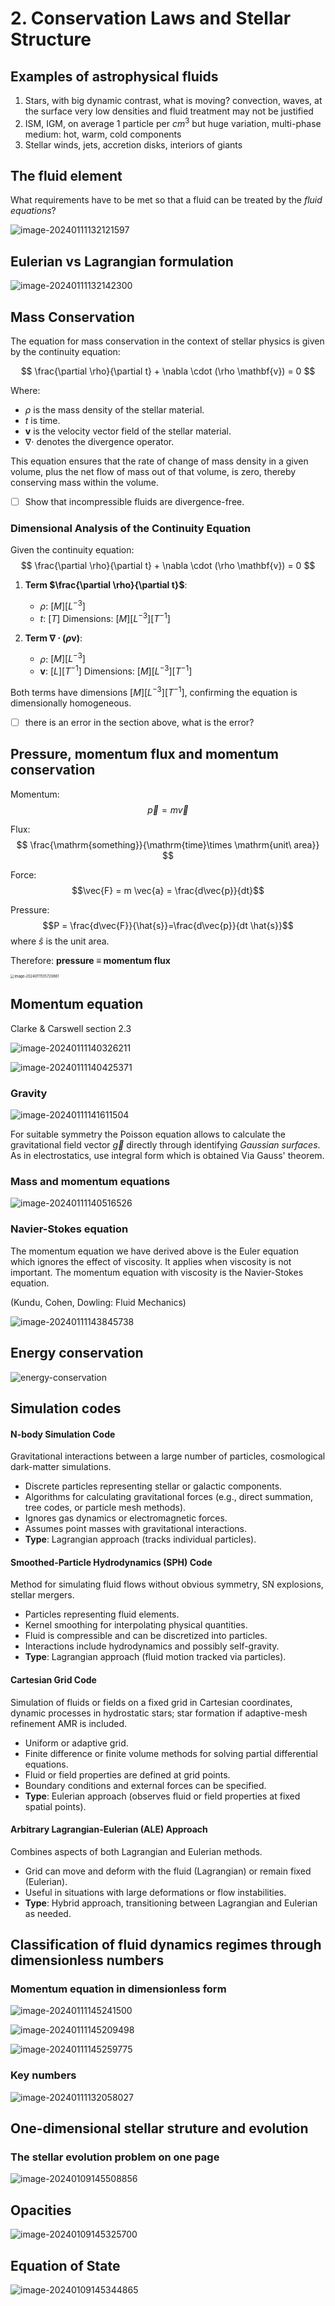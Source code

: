 # 2. Conservation Laws and Stellar Structure

## Examples of astrophysical fluids

1. Stars, with big dynamic contrast, what is moving? convection, waves, at the surface very low densities and fluid treatment may not be justified
2. ISM, IGM, on average 1 particle per $cm^3$ but huge variation, multi-phase medium: hot, warm, cold components
3. Stellar winds, jets, accretion disks, interiors of giants

## The fluid element

What requirements have to be met so that a fluid can be treated by the _fluid equations_?

![image-20240111132121597](2.Conservation_Laws_and_Stellar_Structure.assets/image-20240111132121597.png)

## Eulerian vs Lagrangian formulation

![image-20240111132142300](2.Conservation_Laws_and_Stellar_Structure.assets/image-20240111132142300.png)



## Mass Conservation 

The equation for mass conservation in the context of stellar physics is given by the continuity equation:

$$
\frac{\partial \rho}{\partial t} + \nabla \cdot (\rho \mathbf{v}) = 0
$$

Where:

- $\rho$ is the mass density of the stellar material.
- $t$ is time.
- $\mathbf{v}$ is the velocity vector field of the stellar material.
- $\nabla \cdot$ denotes the divergence operator.

This equation ensures that the rate of change of mass density in a given volume, plus the net flow of mass out of that volume, is zero, thereby conserving mass within the volume.

* [ ] Show that incompressible fluids are divergence-free.

### Dimensional Analysis of the Continuity Equation

Given the continuity equation:
$$
\frac{\partial \rho}{\partial t} + \nabla \cdot (\rho \mathbf{v}) = 0
$$

1. **Term $\frac{\partial \rho}{\partial t}$**:
   - $\rho$: $[M][L^{-3}]$
   - $t$: $[T]$
     Dimensions: $[M][L^{-3}][T^{-1}]$

2. **Term $\nabla \cdot (\rho \mathbf{v})$**:
   - $\rho$: $[M][L^{-3}]$
   - $\mathbf{v}$: $[L][T^{-1}]$
     Dimensions: $[M][L^{-3}][T^{-1}]$

Both terms have dimensions $[M][L^{-3}][T^{-1}]$, confirming the equation is dimensionally homogeneous.

* [ ]  there is an error in the section above, what is the error?

## Pressure, momentum flux and momentum conservation

Momentum: $$\vec{p} = m \vec{v}$$

Flux: 
$$
 \frac{\mathrm{something}}{\mathrm{time}\times \mathrm{unit\ area}}
$$

Force: $$\vec{F} = m \vec{a} = \frac{d\vec{p}}{dt}$$

Pressure: $$P = \frac{d\vec{F}}{\hat{s}}=\frac{d\vec{p}}{dt \hat{s}}$$
where $\hat{s}$ is the unit area.

Therefore: **pressure $\equiv$ momentum flux**

<img src="2.Conservation_Laws_and_Stellar_Structure.assets/image-20240111135720861.png" alt="image-20240111135720861" style="zoom:40%;" />



## Momentum equation

Clarke & Carswell section 2.3

![image-20240111140326211](2.Conservation_Laws_and_Stellar_Structure.assets/image-20240111140326211.png)

![image-20240111140425371](2.Conservation_Laws_and_Stellar_Structure.assets/image-20240111140425371.png)

### Gravity

![image-20240111141611504](2.Conservation_Laws_and_Stellar_Structure.assets/image-20240111141611504.png)

For suitable symmetry the Poisson equation allows to calculate the gravitational field vector $\vec{g}$ directly through identifying _Gaussian surfaces_. As in electrostatics, use integral form which is obtained Via Gauss' theorem.

### Mass and momentum equations

![image-20240111140516526](2.Conservation_Laws_and_Stellar_Structure.assets/image-20240111140516526.png)

### Navier-Stokes equation

The momentum equation we have derived above is the Euler equation which ignores the effect of viscosity. It applies when viscosity is not important. The momentum equation with viscosity is the Navier-Stokes equation.

(Kundu, Cohen, Dowling: Fluid Mechanics)

![image-20240111143845738](2.Conservation_Laws_and_Stellar_Structure.assets/image-20240111143845738.png)



## Energy conservation

![energy-conservation](2.Conservation_Laws_and_Stellar_Structure.assets/image-20240111140707644.png)



## Simulation codes

#### N-body Simulation Code

Gravitational interactions between a large number of particles, cosmological dark-matter simulations.

- Discrete particles representing stellar or galactic components.
- Algorithms for calculating gravitational forces (e.g., direct summation, tree codes, or particle mesh methods).
- Ignores gas dynamics or electromagnetic forces.
- Assumes point masses with gravitational interactions.
- **Type**: Lagrangian approach (tracks individual particles).

#### Smoothed-Particle Hydrodynamics (SPH) Code

Method for simulating fluid flows without obvious symmetry, SN explosions, stellar mergers.

- Particles representing fluid elements.
- Kernel smoothing for interpolating physical quantities.
- Fluid is compressible and can be discretized into particles.
- Interactions include hydrodynamics and possibly self-gravity.
- **Type**: Lagrangian approach (fluid motion tracked via particles).

#### Cartesian Grid Code

Simulation of fluids or fields on a fixed grid in Cartesian coordinates, dynamic processes in hydrostatic stars; star formation if adaptive-mesh refinement AMR is included.

- Uniform or adaptive grid.
- Finite difference or finite volume methods for solving partial differential equations.
- Fluid or field properties are defined at grid points.
- Boundary conditions and external forces can be specified.
- **Type**: Eulerian approach (observes fluid or field properties at fixed spatial points).

#### Arbitrary Lagrangian-Eulerian (ALE) Approach

Combines aspects of both Lagrangian and Eulerian methods.

- Grid can move and deform with the fluid (Lagrangian) or remain fixed (Eulerian).
- Useful in situations with large deformations or flow instabilities.
- **Type**: Hybrid approach, transitioning between Lagrangian and Eulerian as needed.



## Classification of fluid dynamics regimes through dimensionless numbers

### Momentum equation in dimensionless form

![image-20240111145241500](2.Conservation_Laws_and_Stellar_Structure.assets/image-20240111145241500.png)



![image-20240111145209498](2.Conservation_Laws_and_Stellar_Structure.assets/image-20240111145209498.png)

![image-20240111145259775](2.Conservation_Laws_and_Stellar_Structure.assets/image-20240111145259775.png)

### Key numbers

![image-20240111132058027](2.Conservation_Laws_and_Stellar_Structure.assets/image-20240111132058027.png)

## One-dimensional stellar struture and evolution
### The stellar evolution problem on one page
![image-20240109145508856](2.Conservation_Laws_and_Stellar_Structure.assets/image-20240109145508856.png)



## Opacities

![image-20240109145325700](2.Conservation_Laws_and_Stellar_Structure.assets/image-20240109145325700.png)

## Equation of State

![image-20240109145344865](2.Conservation_Laws_and_Stellar_Structure.assets/image-20240109145344865.png)

